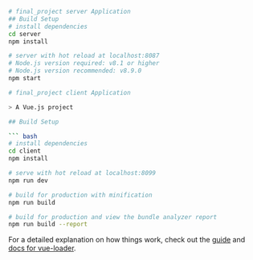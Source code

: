 ``` bash
# final_project server Application
## Build Setup
# install dependencies
cd server
npm install

# server with hot reload at localhost:8087
# Node.js version required: v8.1 or higher
# Node.js version recommended: v8.9.0
npm start

# final_project client Application

> A Vue.js project

## Build Setup

``` bash
# install dependencies
cd client
npm install

# serve with hot reload at localhost:8099
npm run dev

# build for production with minification
npm run build

# build for production and view the bundle analyzer report
npm run build --report
```

For a detailed explanation on how things work, check out the [guide](http://vuejs-templates.github.io/webpack/) and [docs for vue-loader](http://vuejs.github.io/vue-loader).
